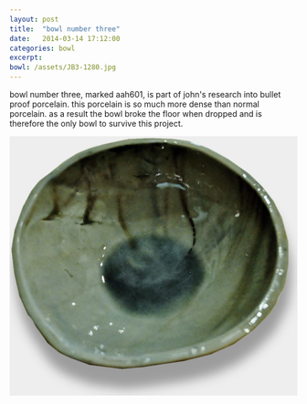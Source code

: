 ```yaml
---
layout: post
title:  "bowl number three"
date:   2014-03-14 17:12:00
categories: bowl
excerpt: 
bowl: /assets/JB3-1280.jpg
---
```



bowl number three, marked aah601, is part of john\'s research into bullet proof porcelain. this porcelain is so much more dense than normal porcelain. as a result the bowl broke the floor when dropped and is therefore the only bowl to survive this project. 

<img src="/assets/JB3-1280.jpg" class="bowl-large"/>




